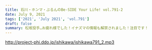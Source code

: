 ```yaml
---
title: 石川・ホンマ・ぶるんのBe-SIDE Your Life! vol.791-2
date: July 9, 2021
tags: ['2021', 'July 2021', 'vol.791']
draft: false
summary: 松坂投手…お疲れ様でした！イナズマの情報も解禁されました！注目です！
---
```


http://project-phi.ddo.jp/ishikawa/ishikawa791_2.mp3